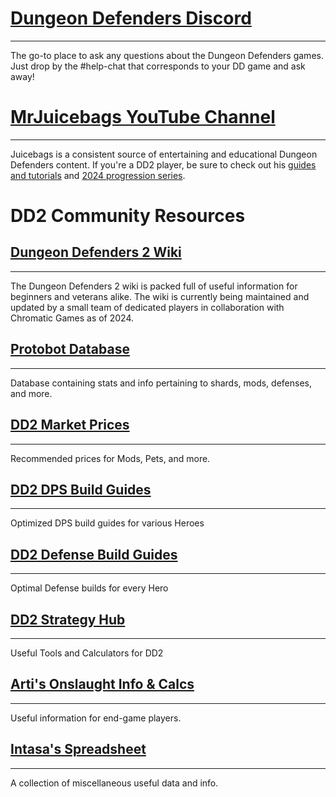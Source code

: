 # [Dungeon Defenders Discord](http://discord.me/dd2)
---

The go-to place to ask any questions about the Dungeon Defenders games. Just drop by the #help-chat that corresponds to your DD game and ask away!

# [MrJuicebags YouTube Channel](https://www.youtube.com/user/MrJuicebags/)
---

Juicebags is a consistent source of entertaining and educational Dungeon Defenders content. If you're a DD2 player, be sure to check out his [guides and tutorials](https://www.youtube.com/playlist?list=PLLsVTZAnioCh9Ryz_cteSVZfODolx1ctY) and [2024 progression series](https://www.youtube.com/playlist?list=PLLsVTZAnioCgiLCCDYrs3ETr7-lSIQIbB).


# **DD2 Community Resources**

## [Dungeon Defenders 2 Wiki](http://wiki.dungeondefenders2.com/wiki/Main_Page)
---

The Dungeon Defenders 2 wiki is packed full of useful information for beginners and veterans alike. The wiki is currently being maintained and updated by a small team of dedicated players in collaboration with Chromatic Games as of 2024.


## [Protobot Database](https://bit.ly/Protobot)
---

Database containing stats and info pertaining to shards, mods, defenses, and more.


## [DD2 Market Prices](https://bit.ly/dd2market)
---

Recommended prices for Mods, Pets, and more.


## [DD2 DPS Build Guides](https://docs.google.com/spreadsheets/d/14eqaz9FgWAM9jBZagH3araTz0509KvO3x2FssmdHvoA)
---

Optimized DPS build guides for various Heroes


## [DD2 Defense Build Guides](https://docs.google.com/spreadsheets/d/1sjBA60Fr9ryVnw4FUIMU2AVXbKw395Tdz7j--EAUA1A)
---

Optimal Defense builds for every Hero


## [DD2 Strategy Hub](https://dd2strategyhub.com/)
---

Useful Tools and Calculators for DD2


## [Arti's Onslaught Info & Calcs](https://docs.google.com/spreadsheets/d/1F7MsIIwdKJhhXrFMbUihtnH1pQnhyW06hX0RG2a-YVQ)
---

Useful information for end-game players.


## [Intasa's Spreadsheet](https://docs.google.com/spreadsheets/u/0/d/1fBWuVgAn4gGDUg7WpsgUQgVeD1_qm6HX-tXnaNPtnTs)
---

A collection of miscellaneous useful data and info.